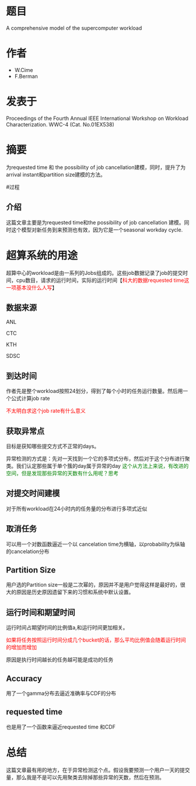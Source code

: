 # 题目
<p> A comprehensive model of the supercomputer workload


# 作者
- W.Cime
- F.Berman

# 发表于
<p> Proceedings of the Fourth Annual IEEE International Workshop on Workload Characterization. WWC-4 (Cat. No.01EX538)

# 摘要
<p> 为requested time 和 the possibility of job cancellation建模，同时，提升了为arrival instant和partition size建模的方法。

#过程

## 介绍

<p>这篇文章主要是为requested time和the possibility of job cancellation 建模。同时这个模型对新任务到来预测也有效，因为它是一个seasonal workday cycle.


# 超算系统的用途

<p> 超算中心的workload是由一系列的Jobs组成的。这些job数据记录了job的提交时间，cpu数目，请求的运行时间，实际的运行时间【<font color='red'>科大的数据requested time这一项基本没什么人写</font>】

## 数据来源

<p> ANL
<p> CTC
<p> KTH
<p> SDSC

## 到达时间

<p> 作者先是整个workload按照24划分，得到了每个小时的任务运行数量。然后用一个公式计算job rate
<p><font color="red">不太明白求这个job rate有什么意义</font>

## 获取异常点

<p>目标是获知哪些提交方式不正常的days。
<p>异常检测的方式是：先对一天找到一个它的多项式分布，然后对于这个分布进行聚类。我们认定那些属于单个簇的day属于异常的day
<font color="green">这个从方法上来说，有改进的空间，但是发现那些异常的天数有什么用呢？思考</font>

## 对提交时间建模

<p> 对于所有workload在24小时内的任务量的分布进行多项式近似

## 取消任务

<p> 可以用一个对数函数逼近一个以 cancelation time为横轴，以probability为纵轴的cancelation分布

## Partition Size

<p> 用户选的Partition size一般是二次幂的，原因并不是用户觉得这样是最好的，很大的原因是历史原因遗留下来的习惯和系统中默认设置。

## 运行时间和期望时间

<p> 运行时间占期望时间的比例值a,和运行时间更加相关。
<p> <font color='red'>如果将任务按照运行时间分成几个bucket的话，那么平均比例值会随着运行时间的增加而增加</font>
<p> 原因是执行时间越长的任务越可能是成功的任务

## Accuracy

<p> 用了一个gamma分布去逼近准确率与CDF的分布

## requested time 

<p>也是用了一个函数来逼近requested time 和CDF

# 总结

<p> 这篇文章最有用的地方，在于异常检测这个点。假设我要预测一个用户一天的提交量，那么我是不是可以先用聚类去除掉那些异常的天数，然后在预测。

































































